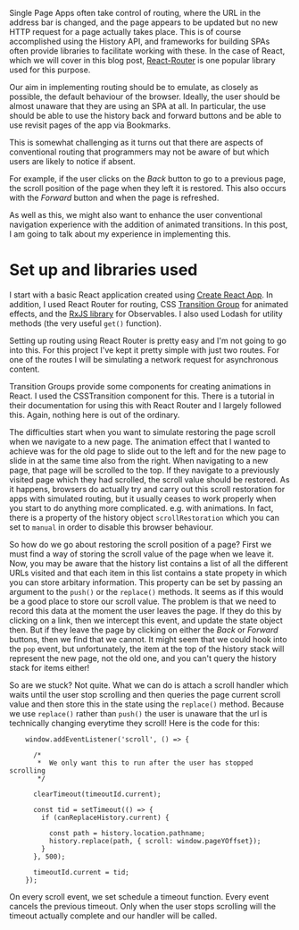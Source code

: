 Single Page Apps often take control of routing, where the URL in the address bar is changed, and the page appears to be updated but no new HTTP request for a page actually takes place.
This is of course accomplished using the History API, and frameworks for building SPAs often provide libraries to facilitate working with these. In the case of React, which we will cover in this blog post,  [React-Router]() is one popular library used for this purpose.

Our aim in implementing routing should be to emulate, as closely as possible, the default behaviour of the browser. Ideally, the user should be almost unaware that they are using an SPA at all. In particular, the use should be able to use the history back and forward buttons and be able to use revisit pages of the app via Bookmarks.

This is somewhat challenging as it turns out that there are aspects of conventional routing that programmers may not be aware of but which users are likely to notice if absent.

For example, if the user clicks on the *Back* button to go to a previous page, the scroll position of the page when they left it is restored. This also occurs with the *Forward* button and when the page is refreshed.

As well as this, we might also want to enhance the user conventional navigation experience with the addition of animated transitions. In this post, I am going to talk about my experience in implementing this.

# Set up and libraries used
I start with a basic React application created using [Create React App](). In addition, I used React Router for routing, CSS [Transition Group]() for animated effects, and the [RxJS library]() for Observables. I also used Lodash for utility methods (the very useful `get()` function).

Setting up routing using React Router is pretty easy and I'm not going to go into this. For this project I've kept it pretty simple with just two routes. For one of the routes I will be simulating a network request for asynchronous content.

Transition Groups provide some components for creating animations in React. I used the CSSTransition component for this. There is a tutorial in their documentation for using this with React Router and I largely followed this. Again, nothing here is out of the ordinary.

The difficulties start when you want to simulate restoring the page scroll when we navigate to a new page. The animation effect that I wanted to achieve was for the old page to slide out to the left and for the new page to slide in at the same time also from the right. When navigating to a new page, that page will be scrolled to the top. If they navigate to a previously visited page which they had scrolled, the scroll value should be restored.
As it happens, browsers do actually try and carry out this scroll restoration for apps with simulated routing, but it usually ceases to work properly when you start to do anything more complicated. e.g. with animations. In fact, there is a property of the history object `scrollRestoration` which you can set to `manual` in order to disable this browser behaviour.

So how do we go about restoring the scroll position of a page? First we must find a way of storing the scroll value of the page when we leave it. Now, you may be aware that the history list contains a list of all the different URLs visited and that each item in this list contains a state propety in which you can store arbitary information. This property can be set by passing an argument to the `push()` or the `replace()` methods. It seems as if this would be a good place to store our scroll value. The problem is that we need to record this data at the moment the user leaves the page. If they do this by clicking on a link, then we intercept this event, and update the state object then. But if they leave the page by clicking on either the *Back* or *Forward* buttons, then we find that we cannot. It might seem that we could hook into the `pop` event, but unfortunately, the item at the top of the history stack will represent the new page, not the old one, and you can't query the history stack for items either!

So are we stuck? Not quite. What we can do is attach a scroll handler which waits until the user stop scrolling and then queries the page current scroll value and then store this in the state using the `replace()` method. Because we use `replace()` rather than `push()` the user is unaware that the url is technically changing everytime they scroll!
Here is the code for this: 
```
    window.addEventListener('scroll', () => {

      /*
       *  We only want this to run after the user has stopped scrolling
       */

      clearTimeout(timeoutId.current);

      const tid = setTimeout(() => {
        if (canReplaceHistory.current) {
          
          const path = history.location.pathname;
          history.replace(path, { scroll: window.pageYOffset});
        }
      }, 500);

      timeoutId.current = tid;
    });

```
On every scroll event, we set schedule a timeout function. Every event cancels the previous timeout. Only when the user stops scrolling will the timeout actually complete and our handler will be called.


